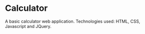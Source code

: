 # Calculator
A basic calculator web application.
Technologies used: HTML, CSS, Javascript and JQuery.
